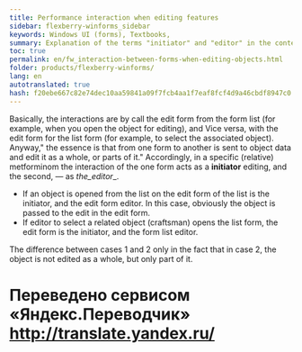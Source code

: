 ```yaml
--- 
title: Performance interaction when editing features 
sidebar: flexberry-winforms_sidebar 
keywords: Windows UI (forms), Textbooks, 
summary: Explanation of the terms "initiator" and "editor" in the context of metforminno interaction 
toc: true 
permalink: en/fw_interaction-between-forms-when-editing-objects.html 
folder: products/flexberry-winforms/ 
lang: en 
autotranslated: true 
hash: f20ebe667c82e74dec10aa59841a09f7fcb4aa1f7eaf8fcf4d9a46cbdf8947c0 
--- 
```


Basically, the interactions are by call the edit form from the form list (for example, when you open the object for editing), and Vice versa, with the edit form for the list form (for example, to select the associated object). Anyway," the essence is that from one form to another is sent to object data and edit it as a whole, or parts of it." Accordingly, in a specific (relative) metforminom the interaction of the one form acts as a __initiator__ editing, and the second, — as _the_editor__. 

* If an object is opened from the list on the edit form of the list is the initiator, and the edit form editor. In this case, obviously the object is passed to the edit in the edit form. 
* If editor to select a related object (craftsman) opens the list form, the edit form is the initiator, and the form list editor. 

The difference between cases 1 and 2 only in the fact that in case 2, the object is not edited as a whole, but only part of it.


 # Переведено сервисом «Яндекс.Переводчик» http://translate.yandex.ru/